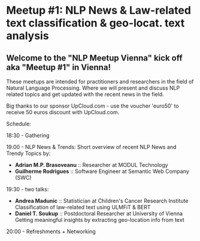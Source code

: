 # Meetup #1: NLP News & Law-related text classification & geo-locat. text analysis

## Welcome to the "NLP Meetup Vienna" kick off aka "Meetup #1" in Vienna!

These meetups are intended for practitioners and researchers in the field of Natural Language Processing. Where we will present and discuss NLP related topics and get updated with the recent news in the field.

Big thanks to our sponsor UpCloud.com - use the voucher 'euro50' to receive 50 euros discount with UpCloud.com.

Schedule:

18:30 - Gathering

19:00 - NLP News & Trends:
Short overview of recent NLP News and Trendy Topics by:
* **Adrian M.P. Brasoveanu** :: Researcher at MODUL Technology
* **Guilherme Rodrigues** :: Software Engineer at Semantic Web Company (SWC)

19:30 - two talks:
* **Andrea Madunic** :: Statistician at Children's Cancer Research Institute <br>
Classification of law-related text using ULMFiT & BERT
* **Daniel T. Soukup** :: Postdoctoral Researcher at University of Vienna <br>
Getting meaningful insights by extracting geo-location info from text 

20:00 - Refreshments + Networking

